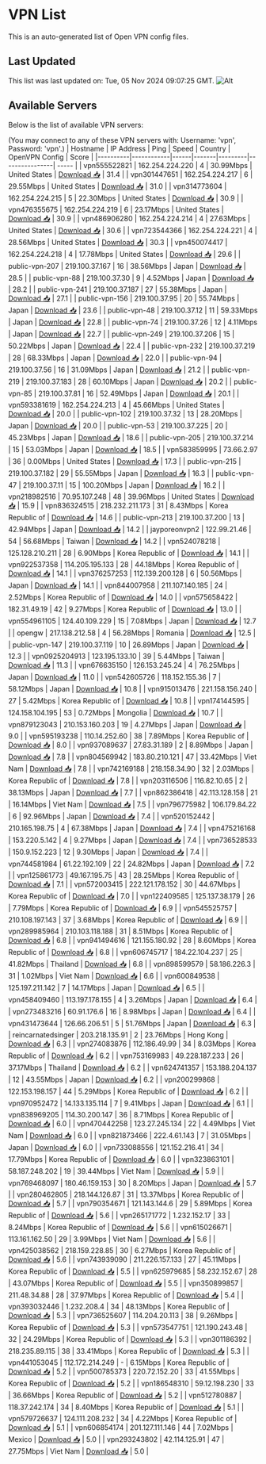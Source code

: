 # VPN List

This is an auto-generated list of Open VPN config files.

## Last Updated

This list was last updated on: Tue, 05 Nov 2024 09:07:25 GMT.
![Alt](https://repobeats.axiom.co/api/embed/186b98318ef1479477931607c1ad7d823f12451f.svg "Repobeats analytics image")

## Available Servers

Below is the list of available VPN servers:

(You may connect to any of these VPN servers with: Username: 'vpn', Password: 'vpn'.)
| Hostname | IP Address | Ping | Speed | Country | OpenVPN Config | Score |
|----------|------------|------|-------|---------|----------------| ----- |
| vpn555522821 | 162.254.224.220 | 4 | 30.99Mbps | United States | [Download 📥](./configs/server_0_US.ovpn) | 31.4 |
| vpn301447651 | 162.254.224.217 | 6 | 29.55Mbps | United States | [Download 📥](./configs/server_1_US.ovpn) | 31.0 |
| vpn314773604 | 162.254.224.215 | 5 | 22.30Mbps | United States | [Download 📥](./configs/server_2_US.ovpn) | 30.9 |
| vpn476355675 | 162.254.224.219 | 6 | 23.17Mbps | United States | [Download 📥](./configs/server_3_US.ovpn) | 30.9 |
| vpn486906280 | 162.254.224.214 | 4 | 27.63Mbps | United States | [Download 📥](./configs/server_4_US.ovpn) | 30.6 |
| vpn723544366 | 162.254.224.221 | 4 | 28.56Mbps | United States | [Download 📥](./configs/server_5_US.ovpn) | 30.3 |
| vpn450074417 | 162.254.224.218 | 4 | 17.78Mbps | United States | [Download 📥](./configs/server_6_US.ovpn) | 29.6 |
| public-vpn-207 | 219.100.37.167 | 16 | 38.56Mbps | Japan | [Download 📥](./configs/server_7_JP.ovpn) | 28.5 |
| public-vpn-88 | 219.100.37.30 | 9 | 4.52Mbps | Japan | [Download 📥](./configs/server_8_JP.ovpn) | 28.2 |
| public-vpn-241 | 219.100.37.187 | 27 | 55.38Mbps | Japan | [Download 📥](./configs/server_9_JP.ovpn) | 27.1 |
| public-vpn-156 | 219.100.37.95 | 20 | 55.74Mbps | Japan | [Download 📥](./configs/server_10_JP.ovpn) | 23.6 |
| public-vpn-48 | 219.100.37.12 | 11 | 59.33Mbps | Japan | [Download 📥](./configs/server_11_JP.ovpn) | 22.8 |
| public-vpn-74 | 219.100.37.26 | 12 | 4.11Mbps | Japan | [Download 📥](./configs/server_12_JP.ovpn) | 22.7 |
| public-vpn-249 | 219.100.37.206 | 15 | 50.22Mbps | Japan | [Download 📥](./configs/server_13_JP.ovpn) | 22.4 |
| public-vpn-232 | 219.100.37.219 | 28 | 68.33Mbps | Japan | [Download 📥](./configs/server_14_JP.ovpn) | 22.0 |
| public-vpn-94 | 219.100.37.56 | 16 | 31.09Mbps | Japan | [Download 📥](./configs/server_15_JP.ovpn) | 21.2 |
| public-vpn-219 | 219.100.37.183 | 28 | 60.10Mbps | Japan | [Download 📥](./configs/server_16_JP.ovpn) | 20.2 |
| public-vpn-85 | 219.100.37.81 | 16 | 52.49Mbps | Japan | [Download 📥](./configs/server_17_JP.ovpn) | 20.1 |
| vpn593381619 | 162.254.224.213 | 4 | 45.66Mbps | United States | [Download 📥](./configs/server_18_US.ovpn) | 20.0 |
| public-vpn-102 | 219.100.37.32 | 13 | 28.20Mbps | Japan | [Download 📥](./configs/server_19_JP.ovpn) | 20.0 |
| public-vpn-53 | 219.100.37.225 | 20 | 45.23Mbps | Japan | [Download 📥](./configs/server_20_JP.ovpn) | 18.6 |
| public-vpn-205 | 219.100.37.214 | 15 | 53.03Mbps | Japan | [Download 📥](./configs/server_21_JP.ovpn) | 18.5 |
| vpn583859995 | 73.66.2.97 | 36 | 0.00Mbps | United States | [Download 📥](./configs/server_22_US.ovpn) | 17.3 |
| public-vpn-215 | 219.100.37.182 | 29 | 55.55Mbps | Japan | [Download 📥](./configs/server_23_JP.ovpn) | 16.3 |
| public-vpn-47 | 219.100.37.11 | 15 | 100.20Mbps | Japan | [Download 📥](./configs/server_24_JP.ovpn) | 16.2 |
| vpn218982516 | 70.95.107.248 | 48 | 39.96Mbps | United States | [Download 📥](./configs/server_25_US.ovpn) | 15.9 |
| vpn836324515 | 218.232.211.173 | 31 | 8.43Mbps | Korea Republic of | [Download 📥](./configs/server_26_KR.ovpn) | 14.6 |
| public-vpn-213 | 219.100.37.200 | 13 | 42.94Mbps | Japan | [Download 📥](./configs/server_27_JP.ovpn) | 14.2 |
| jayporeonvpn2 | 122.99.21.46 | 54 | 56.68Mbps | Taiwan | [Download 📥](./configs/server_28_TW.ovpn) | 14.2 |
| vpn524078218 | 125.128.210.211 | 28 | 6.90Mbps | Korea Republic of | [Download 📥](./configs/server_29_KR.ovpn) | 14.1 |
| vpn922537358 | 114.205.195.133 | 28 | 44.18Mbps | Korea Republic of | [Download 📥](./configs/server_30_KR.ovpn) | 14.1 |
| vpn376257253 | 112.139.200.128 | 6 | 50.56Mbps | Japan | [Download 📥](./configs/server_31_JP.ovpn) | 14.1 |
| vpn844007958 | 211.107.140.185 | 24 | 2.52Mbps | Korea Republic of | [Download 📥](./configs/server_32_KR.ovpn) | 14.0 |
| vpn575658422 | 182.31.49.19 | 42 | 9.27Mbps | Korea Republic of | [Download 📥](./configs/server_33_KR.ovpn) | 13.0 |
| vpn554961105 | 124.40.109.229 | 15 | 7.08Mbps | Japan | [Download 📥](./configs/server_34_JP.ovpn) | 12.7 |
| opengw | 217.138.212.58 | 4 | 56.28Mbps | Romania | [Download 📥](./configs/server_35_RO.ovpn) | 12.5 |
| public-vpn-147 | 219.100.37.119 | 10 | 26.89Mbps | Japan | [Download 📥](./configs/server_36_JP.ovpn) | 12.3 |
| vpn0925204913 | 123.195.133.10 | 39 | 5.44Mbps | Taiwan | [Download 📥](./configs/server_37_TW.ovpn) | 11.3 |
| vpn676635150 | 126.153.245.24 | 4 | 76.25Mbps | Japan | [Download 📥](./configs/server_38_JP.ovpn) | 11.0 |
| vpn542605726 | 118.152.155.36 | 7 | 58.12Mbps | Japan | [Download 📥](./configs/server_39_JP.ovpn) | 10.8 |
| vpn915013476 | 221.158.156.240 | 27 | 5.42Mbps | Korea Republic of | [Download 📥](./configs/server_40_KR.ovpn) | 10.8 |
| vpn174144595 | 124.158.104.195 | 53 | 0.72Mbps | Mongolia | [Download 📥](./configs/server_41_MN.ovpn) | 10.7 |
| vpn879123043 | 210.153.160.203 | 19 | 4.27Mbps | Japan | [Download 📥](./configs/server_42_JP.ovpn) | 9.0 |
| vpn595193238 | 110.14.252.60 | 38 | 7.89Mbps | Korea Republic of | [Download 📥](./configs/server_43_KR.ovpn) | 8.0 |
| vpn937089637 | 27.83.31.189 | 2 | 8.89Mbps | Japan | [Download 📥](./configs/server_44_JP.ovpn) | 7.8 |
| vpn804569942 | 183.80.210.121 | 47 | 33.42Mbps | Viet Nam | [Download 📥](./configs/server_45_VN.ovpn) | 7.8 |
| vpn742169188 | 218.158.34.90 | 32 | 2.03Mbps | Korea Republic of | [Download 📥](./configs/server_46_KR.ovpn) | 7.8 |
| vpn203116506 | 116.82.10.65 | 2 | 38.13Mbps | Japan | [Download 📥](./configs/server_47_JP.ovpn) | 7.7 |
| vpn862386418 | 42.113.128.158 | 21 | 16.14Mbps | Viet Nam | [Download 📥](./configs/server_48_VN.ovpn) | 7.5 |
| vpn796775982 | 106.179.84.22 | 6 | 92.96Mbps | Japan | [Download 📥](./configs/server_49_JP.ovpn) | 7.4 |
| vpn520152442 | 210.165.198.75 | 4 | 67.38Mbps | Japan | [Download 📥](./configs/server_50_JP.ovpn) | 7.4 |
| vpn475216168 | 153.220.5.142 | 4 | 9.27Mbps | Japan | [Download 📥](./configs/server_51_JP.ovpn) | 7.4 |
| vpn736528533 | 150.9.152.223 | 12 | 9.30Mbps | Japan | [Download 📥](./configs/server_52_JP.ovpn) | 7.4 |
| vpn744581984 | 61.22.192.109 | 22 | 24.82Mbps | Japan | [Download 📥](./configs/server_53_JP.ovpn) | 7.2 |
| vpn125861773 | 49.167.195.75 | 43 | 28.25Mbps | Korea Republic of | [Download 📥](./configs/server_54_KR.ovpn) | 7.1 |
| vpn572003415 | 222.121.178.152 | 30 | 44.67Mbps | Korea Republic of | [Download 📥](./configs/server_55_KR.ovpn) | 7.0 |
| vpn122409585 | 125.137.38.179 | 26 | 7.79Mbps | Korea Republic of | [Download 📥](./configs/server_56_KR.ovpn) | 6.9 |
| vpn545525757 | 210.108.197.143 | 37 | 3.68Mbps | Korea Republic of | [Download 📥](./configs/server_57_KR.ovpn) | 6.9 |
| vpn289985964 | 210.103.118.188 | 31 | 8.51Mbps | Korea Republic of | [Download 📥](./configs/server_58_KR.ovpn) | 6.8 |
| vpn941494616 | 121.155.180.92 | 28 | 8.60Mbps | Korea Republic of | [Download 📥](./configs/server_59_KR.ovpn) | 6.8 |
| vpn606745717 | 184.22.104.237 | 25 | 41.82Mbps | Thailand | [Download 📥](./configs/server_60_TH.ovpn) | 6.8 |
| vpn898599579 | 58.186.226.3 | 31 | 1.02Mbps | Viet Nam | [Download 📥](./configs/server_61_VN.ovpn) | 6.6 |
| vpn600849538 | 125.197.211.142 | 7 | 14.17Mbps | Japan | [Download 📥](./configs/server_62_JP.ovpn) | 6.5 |
| vpn458409460 | 113.197.178.155 | 4 | 3.26Mbps | Japan | [Download 📥](./configs/server_63_JP.ovpn) | 6.4 |
| vpn273483216 | 60.91.176.6 | 16 | 8.98Mbps | Japan | [Download 📥](./configs/server_64_JP.ovpn) | 6.4 |
| vpn431473644 | 126.66.206.51 | 5 | 51.76Mbps | Japan | [Download 📥](./configs/server_65_JP.ovpn) | 6.3 |
| reincarnatedsinger | 203.218.135.91 | 2 | 23.76Mbps | Hong Kong | [Download 📥](./configs/server_66_HK.ovpn) | 6.3 |
| vpn274083876 | 112.186.49.99 | 34 | 8.03Mbps | Korea Republic of | [Download 📥](./configs/server_67_KR.ovpn) | 6.2 |
| vpn753169983 | 49.228.187.233 | 26 | 37.17Mbps | Thailand | [Download 📥](./configs/server_68_TH.ovpn) | 6.2 |
| vpn624741357 | 153.188.204.137 | 12 | 43.55Mbps | Japan | [Download 📥](./configs/server_69_JP.ovpn) | 6.2 |
| vpn200299868 | 122.153.198.157 | 44 | 5.29Mbps | Korea Republic of | [Download 📥](./configs/server_70_KR.ovpn) | 6.2 |
| vpn970952472 | 14.133.135.114 | 7 | 9.41Mbps | Japan | [Download 📥](./configs/server_71_JP.ovpn) | 6.1 |
| vpn838969205 | 114.30.200.147 | 36 | 8.71Mbps | Korea Republic of | [Download 📥](./configs/server_72_KR.ovpn) | 6.0 |
| vpn470442258 | 123.27.245.134 | 22 | 4.49Mbps | Viet Nam | [Download 📥](./configs/server_73_VN.ovpn) | 6.0 |
| vpn821873466 | 222.4.61.143 | 7 | 31.05Mbps | Japan | [Download 📥](./configs/server_74_JP.ovpn) | 6.0 |
| vpn733088556 | 121.152.216.41 | 34 | 17.79Mbps | Korea Republic of | [Download 📥](./configs/server_75_KR.ovpn) | 6.0 |
| vpn323863101 | 58.187.248.202 | 19 | 39.44Mbps | Viet Nam | [Download 📥](./configs/server_76_VN.ovpn) | 5.9 |
| vpn769468097 | 180.46.159.153 | 30 | 8.20Mbps | Japan | [Download 📥](./configs/server_77_JP.ovpn) | 5.7 |
| vpn280462805 | 218.144.126.87 | 31 | 13.37Mbps | Korea Republic of | [Download 📥](./configs/server_78_KR.ovpn) | 5.7 |
| vpn790354671 | 121.143.144.6 | 29 | 5.89Mbps | Korea Republic of | [Download 📥](./configs/server_79_KR.ovpn) | 5.6 |
| vpn265171772 | 1.232.152.17 | 33 | 8.24Mbps | Korea Republic of | [Download 📥](./configs/server_80_KR.ovpn) | 5.6 |
| vpn615026671 | 113.161.162.50 | 29 | 3.99Mbps | Viet Nam | [Download 📥](./configs/server_81_VN.ovpn) | 5.6 |
| vpn425038562 | 218.159.228.85 | 30 | 6.27Mbps | Korea Republic of | [Download 📥](./configs/server_82_KR.ovpn) | 5.6 |
| vpn743939090 | 211.226.157.133 | 27 | 45.11Mbps | Korea Republic of | [Download 📥](./configs/server_83_KR.ovpn) | 5.5 |
| vpn625979685 | 58.232.152.67 | 28 | 43.07Mbps | Korea Republic of | [Download 📥](./configs/server_84_KR.ovpn) | 5.5 |
| vpn350899857 | 211.48.34.88 | 28 | 37.97Mbps | Korea Republic of | [Download 📥](./configs/server_85_KR.ovpn) | 5.4 |
| vpn393032446 | 1.232.208.4 | 34 | 48.13Mbps | Korea Republic of | [Download 📥](./configs/server_86_KR.ovpn) | 5.3 |
| vpn736525607 | 114.204.20.113 | 38 | 9.26Mbps | Korea Republic of | [Download 📥](./configs/server_87_KR.ovpn) | 5.3 |
| vpn573547751 | 121.190.243.48 | 32 | 24.29Mbps | Korea Republic of | [Download 📥](./configs/server_88_KR.ovpn) | 5.3 |
| vpn301186392 | 218.235.89.115 | 38 | 33.41Mbps | Korea Republic of | [Download 📥](./configs/server_89_KR.ovpn) | 5.3 |
| vpn441053045 | 112.172.214.249 | - | 6.15Mbps | Korea Republic of | [Download 📥](./configs/server_90_KR.ovpn) | 5.2 |
| vpn500785373 | 220.72.152.20 | 33 | 41.55Mbps | Korea Republic of | [Download 📥](./configs/server_91_KR.ovpn) | 5.2 |
| vpn186548310 | 59.12.198.230 | 33 | 36.66Mbps | Korea Republic of | [Download 📥](./configs/server_92_KR.ovpn) | 5.2 |
| vpn512780887 | 118.37.242.174 | 34 | 8.40Mbps | Korea Republic of | [Download 📥](./configs/server_93_KR.ovpn) | 5.1 |
| vpn579726637 | 124.111.208.232 | 34 | 4.22Mbps | Korea Republic of | [Download 📥](./configs/server_94_KR.ovpn) | 5.1 |
| vpn606854174 | 201.127.111.146 | 44 | 7.02Mbps | Mexico | [Download 📥](./configs/server_95_MX.ovpn) | 5.0 |
| vpn293243802 | 42.114.125.91 | 47 | 27.75Mbps | Viet Nam | [Download 📥](./configs/server_96_VN.ovpn) | 5.0 |

